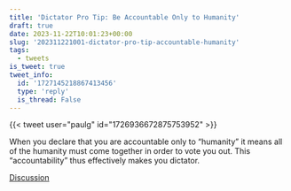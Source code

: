 ```yaml
---
title: 'Dictator Pro Tip: Be Accountable Only to Humanity'
draft: true
date: 2023-11-22T10:01:23+00:00
slug: '202311221001-dictator-pro-tip-accountable-humanity'
tags:
  - tweets
is_tweet: true
tweet_info:
  id: '1727145218867413456'
  type: 'reply'
  is_thread: False
---
```




{{< tweet user="paulg" id="1726936672875753952" >}}

When you declare that you are accountable only to “humanity” it means all of the humanity must come together in order to vote you out. This “accountability” thus effectively makes you dictator.

[Discussion](https://x.com/sytelus/status/1727145218867413456)
